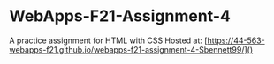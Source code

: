 # WebApps-F21-Assignment-4
A practice assignment for HTML with CSS
Hosted at: [https://44-563-webapps-f21.github.io/webapps-f21-assignment-4-Sbennett99/]()
